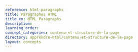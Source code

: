 ```yaml
---
reference: html-paragraphs
title: Paragraphes HTML
title_en: HTML Paragraphs
description:
learning_order:
concept_categories: contenu-et-structure-de-la-page
directory: apprendre-html/contenu-et-structure-de-la-page
layout: concepts
---
```

